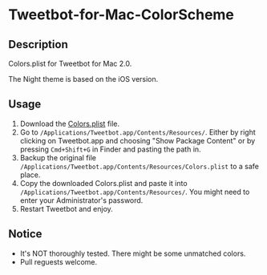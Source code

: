 # Tweetbot-for-Mac-ColorScheme

## Description

Colors.plist for Tweetbot for Mac 2.0.

The Night theme is based on the iOS version.

## Usage

1. Download the [Colors.plist](https://github.com/lucifr/Tweetbot-for-Mac-ColorScheme/raw/master/Night/Colors.plist) file.
2. Go to `/Applications/Tweetbot.app/Contents/Resources/`. Either by right clicking on Tweetbot.app and choosing "Show Package Content" or by pressing `Cmd+Shift+G` in Finder and pasting the path in.
2. Backup the original file `/Applications/Tweetbot.app/Contents/Resources/Colors.plist` to a safe place.
3. Copy the downloaded Colors.plist and paste it into `/Applications/Tweetbot.app/Contents/Resources/`. You might need to enter your Administrator's password.
4. Restart Tweetbot and enjoy.

## Notice

* It's NOT thoroughly tested. There might be some unmatched colors.
* Pull reguests welcome.
